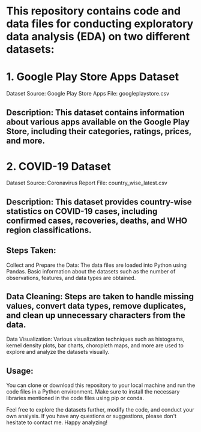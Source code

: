 # This repository contains code and data files for conducting exploratory data analysis (EDA) on two different datasets:

# 1. Google Play Store Apps Dataset
Dataset Source: Google Play Store Apps
File: googleplaystore.csv
## Description: This dataset contains information about various apps available on the Google Play Store, including their categories, ratings, prices, and more.

# 2. COVID-19 Dataset
Dataset Source: Coronavirus Report
File: country_wise_latest.csv
## Description: This dataset provides country-wise statistics on COVID-19 cases, including confirmed cases, recoveries, deaths, and WHO region classifications.

## Steps Taken:
Collect and Prepare the Data: The data files are loaded into Python using Pandas. Basic information about the datasets such as the number of observations, features, and data types are obtained.
## Data Cleaning: Steps are taken to handle missing values, convert data types, remove duplicates, and clean up unnecessary characters from the data.
Data Visualization: Various visualization techniques such as histograms, kernel density plots, bar charts, choropleth maps, and more are used to explore and analyze the datasets visually.
## Usage:
You can clone or download this repository to your local machine and run the code files in a Python environment. Make sure to install the necessary libraries mentioned in the code files using pip or conda.

Feel free to explore the datasets further, modify the code, and conduct your own analysis. If you have any questions or suggestions, please don't hesitate to contact me. Happy analyzing!
